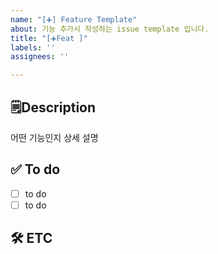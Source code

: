 ```yaml
---
name: "[➕] Feature Template"
about: 기능 추가시 작성하는 issue template 입니다.
title: "[➕Feat ]"
labels: ''
assignees: ''

---
```


## 🗒️Description
어떤 기능인지 상세 설명

## ✅ To do
- [ ] to do
- [ ] to do

## 🛠️ ETC
